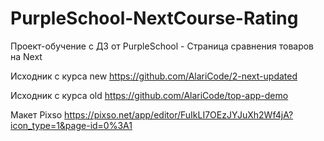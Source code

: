 # PurpleSchool-NextCourse-Rating

Проект-обучение с ДЗ от PurpleSchool - Страница сравнения товаров на Next

Исходник с курса new https://github.com/AlariCode/2-next-updated

Исходник с курса old https://github.com/AlariCode/top-app-demo

Макет Pixso https://pixso.net/app/editor/FuIkLI7OEzJYJuXh2Wf4jA?icon_type=1&page-id=0%3A1  